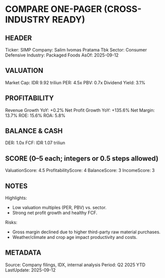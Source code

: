 # COMPARE ONE-PAGER (CROSS-INDUSTRY READY)

## HEADER
Ticker: SIMP
Company: Salim Ivomas Pratama Tbk
Sector: Consumer Defensive
Industry: Packaged Foods
AsOf: 2025-09-12

## VALUATION
Market Cap: IDR 9.92 triliun
PER: 4.5x
PBV: 0.7x
Dividend Yield: 3.1%

## PROFITABILITY
Revenue Growth YoY: +0.2%
Net Profit Growth YoY: +135.6%
Net Margin: 13.7%
ROE: 15.6%
ROA: 5.8%

## BALANCE & CASH
DER: 1.0x
FCF: IDR 1.07 triliun

## SCORE (0–5 each; integers or 0.5 steps allowed)
ValuationScore: 4.5
ProfitabilityScore: 4
BalanceScore: 3
IncomeScore: 3

## NOTES
Highlights:
- Low valuation multiples (PER, PBV) vs. sector.
- Strong net profit growth and healthy FCF.

Risks:
- Gross margin declined due to higher third-party raw material purchases.
- Weather/climate and crop age impact productivity and costs.

## METADATA
Source: Company filings, IDX, internal analysis
Period: Q2 2025 YTD
LastUpdate: 2025-09-12